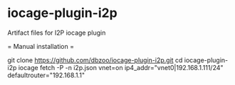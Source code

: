 # iocage-plugin-i2p
Artifact files for I2P iocage plugin

= Manual installation =

git clone https://github.com/dbzoo/iocage-plugin-i2p.git
cd iocage-plugin-i2p
iocage fetch -P -n i2p.json vnet=on ip4_addr="vnet0|192.168.1.111/24" defaultrouter="192.168.1.1"
